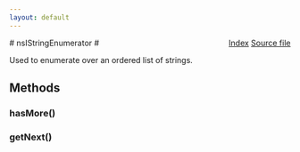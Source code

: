 ```yaml
---
layout: default
---
```

<div class='links' style='float:right'><a href="../index.html">Index</a>
<a href="http://dxr.mozilla.org/mozilla-central/source/xpcom/ds/nsIStringEnumerator.idl">Source file</a>
</div>
# nsIStringEnumerator #
  
Used to enumerate over an ordered list of strings.  
  

## Methods ##

### hasMore() ###

### getNext() ###
